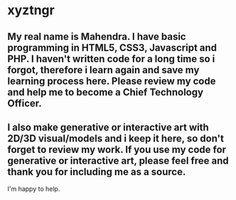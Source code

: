 # xyztngr
My real name is Mahendra. I have basic programming in HTML5, CSS3, Javascript and PHP.
I haven't written code for a long time so i forgot, therefore i learn again and save my learning process here.
Please review my code and help me to become a Chief Technology Officer.
---
I also make generative or interactive art with 2D/3D visual/models and i keep it here, so don't forget to review my work.
If you use my code for generative or interactive art, please feel free and thank you for including me as a source.
---
I'm happy to help.

